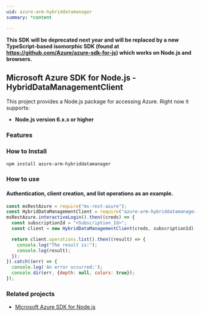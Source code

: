 ```yaml
---
uid: azure-arm-hybriddatamanager
summary: *content

---
```

**This SDK will be deprecated next year and will be replaced by a new TypeScript-based isomorphic SDK (found at https://github.com/Azure/azure-sdk-for-js) which works on Node.js and browsers.**
## Microsoft Azure SDK for Node.js - HybridDataManagementClient

This project provides a Node.js package for accessing Azure. Right now it supports:
- **Node.js version 6.x.x or higher**

### Features


### How to Install

```bash
npm install azure-arm-hybriddatamanager
```

### How to use

#### Authentication, client creation, and list operations as an example.

```javascript
const msRestAzure = require("ms-rest-azure");
const HybridDataManagementClient = require("azure-arm-hybriddatamanager");
msRestAzure.interactiveLogin().then((creds) => {
  const subscriptionId = "<Subscription_Id>";
  const client = new HybridDataManagementClient(creds, subscriptionId);

  return client.operations.list().then((result) => {
    console.log("The result is:");
    console.log(result);
  });
}).catch((err) => {
  console.log('An error occurred:');
  console.dir(err, {depth: null, colors: true});
});
```
### Related projects

- [Microsoft Azure SDK for Node.js](https://github.com/Azure/azure-sdk-for-node)
